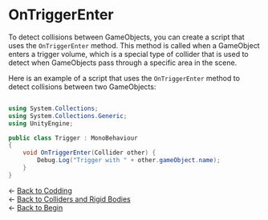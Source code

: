 # OnTriggerEnter

To detect collisions between GameObjects, you can create a script that uses the `OnTriggerEnter` method. This method is called when a GameObject enters a trigger volume, which is a special type of collider that is used to detect when GameObjects pass through a specific area in the scene.

Here is an example of a script that uses the `OnTriggerEnter` method to detect collisions between two GameObjects:

```csharp

using System.Collections;
using System.Collections.Generic;
using UnityEngine;

public class Trigger : MonoBehaviour
{
    void OnTriggerEnter(Collider other) {
        Debug.Log("Trigger with " + other.gameObject.name);
    }
}

```

&larr; [Back to Codding](./Coding_unity.md)\
&larr; [Back to Colliders and Rigid Bodies](./colliders_rigdbody.md)\
&larr; [Back to Begin](./readme.md)